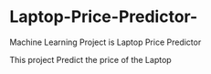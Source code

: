 # Laptop-Price-Predictor-
Machine Learning Project is Laptop Price Predictor

This project Predict the price of the Laptop 
